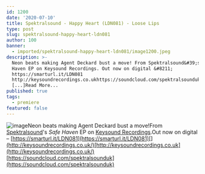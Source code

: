 ```yaml
---
id: 1200
date: '2020-07-10'
title: Spektralsound - Happy Heart (LDN081) - Loose Lips
type: post
slug: spektralsound-happy-heart-ldn081
author: 100
banner:
  - imported/spektralsound-happy-heart-ldn081/image1200.jpeg
description: >-
  Neon beats making Agent Deckard bust a move! From Spektralsound&#39;s Safe
  Haven EP on Keysound Recordings. Out now on digital &#8211;
  https://smarturl.it/LDN081
  http://keysoundrecordings.co.ukhttps://soundcloud.com/spektralsounduk
  [...]Read More...
published: true
tags:
  - premiere
featured: false
---
```

![image](../imported/spektralsound-happy-heart-ldn081/image1200.jpeg)Neon beats making Agent Deckard bust a move!From [Spektralsound](https://soundcloud.com/spektralsounduk)'s _Safe Haven_ EP on [Keysound Recordings](http://keysoundrecordings.co.uk/).Out now on digital – [](https://smarturl.it/LDN081)[https://smarturl.it/LDN081](https://smarturl.it/LDN081)[](http://keysoundrecordings.co.uk/)[http://keysoundrecordings.co.uk](http://keysoundrecordings.co.uk/)  
[](https://soundcloud.com/spektralsounduk)[https://soundcloud.com/spektralsounduk](https://soundcloud.com/spektralsounduk)